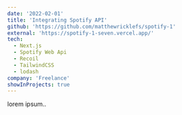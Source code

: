 ```yaml
---
date: '2022-02-01'
title: 'Integrating Spotify API'
github: 'https://github.com/matthewricklefs/spotify-1'
external: 'https://spotify-1-seven.vercel.app/'
tech:
  - Next.js
  - Spotify Web Api
  - Recoil
  - TailwindCSS
  - lodash
company: 'Freelance'
showInProjects: true
---
```


lorem ipsum..
